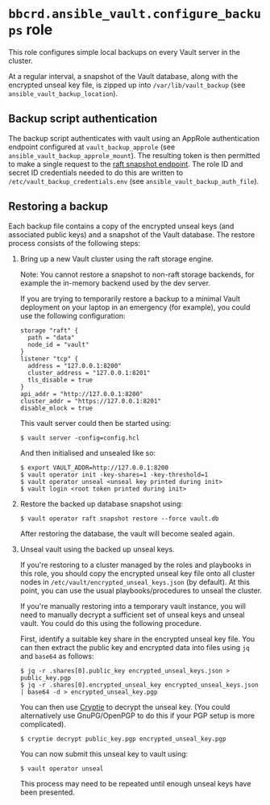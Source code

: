 `bbcrd.ansible_vault.configure_backups` role
============================================

This role configures simple local backups on every Vault server in the cluster.

At a regular interval, a snapshot of the Vault database, along with the
encrypted unseal key file, is zipped up into `/var/lib/vault_backup` (see
`ansible_vault_backup_location`).


Backup script authentication
----------------------------

The backup script authenticates with vault using an AppRole authentication
endpoint configured at `vault_backup_approle` (see
`ansible_vault_backup_approle_mount`). The resulting token is then permitted to
make a single request to the [raft snapshot
endpoint](https://developer.hashicorp.com/vault/api-docs/system/storage/raft#take-a-snapshot-of-the-raft-cluster).
The role ID and secret ID credentials needed to do this are written to
`/etc/vault_backup_credentials.env` (see `ansible_vault_backup_auth_file`).


Restoring a backup
------------------

Each backup file contains a copy of the encrypted unseal keys (and associated
public keys) and a snapshot of the Vault database. The restore process consists
of the following steps:

1. Bring up a new Vault cluster using the raft storage engine.
   
   Note: You cannot restore a snapshot to non-raft storage backends, for
   example the in-memory backend used by the dev server.
   
   If you are trying to temporarily restore a backup to a minimal Vault
   deployment on your laptop in an emergency (for example), you could use the
   following configuration:
   
   ```
   storage "raft" {
     path = "data"
     node_id = "vault"
   }
   listener "tcp" {
     address = "127.0.0.1:8200"
     cluster_address = "127.0.0.1:8201"
     tls_disable = true
   }
   api_addr = "http://127.0.0.1:8200"
   cluster_addr = "https://127.0.0.1:8201"
   disable_mlock = true
   ```
   
   This vault server could then be started using:
   
   ```
   $ vault server -config=config.hcl
   ```
   
   And then initialised and unsealed like so:
   
   ```
   $ export VAULT_ADDR=http://127.0.0.1:8200
   $ vault operator init -key-shares=1 -key-threshold=1
   $ vault operator unseal <unseal key printed during init>
   $ vault login <root token printed during init>
   ```

2. Restore the backed up database snapshot using:
   
   ```
   $ vault operator raft snapshot restore --force vault.db
   ```
   
   After restoring the database, the vault will become sealed again.

3. Unseal vault using the backed up unseal keys.
   
   If you're restoring to a cluster managed by the roles and playbooks in this
   role, you should copy the encrypted unseal key file onto all cluster nodes
   in `/etc/vault/encrypted_unseal_keys.json` (by default). At this point, you
   can use the usual playbooks/procedures to unseal the cluster.
   
   If you're manually restoring into a temporary vault instance, you will need
   to manually decrypt a sufficient set of unseal keys and unseal vault. You
   could do this using the following procedure.

   First, identify a suitable key share in the encrypted unseal key file. You
   can then extract the public key and encrypted data into files using `jq` and
   `base64` as follows:
   
   ```
   $ jq -r .shares[0].public_key encrypted_unseal_keys.json > public_key.pgp
   $ jq -r .shares[0].encrypted_unseal_key encrypted_unseal_keys.json | base64 -d > encrypted_unseal_key.pgp
   ```
   
   You can then use [Cryptie](https://github.com/bbc/cryptie/) to decrypt the
   unseal key. (You could alternatively use GnuPG/OpenPGP to do this if your
   PGP setup is more complicated).
   
   ```
   $ cryptie decrypt public_key.pgp encrypted_unseal_key.pgp
   ```
   
   You can now submit this unseal key to vault using:
   
   ```
   $ vault operator unseal
   ```
   
   This process may need to be repeated until enough unseal keys have been
   presented.
